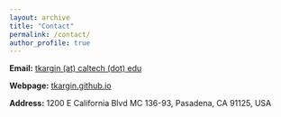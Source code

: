 ```yaml
---
layout: archive
title: "Contact"
permalink: /contact/
author_profile: true
---
```



**Email:** [tkargin (at) caltech (dot) edu](tkargin@caltech.edu)

**Webpage:** [tkargin.github.io](https://tkargin.github.io/)

**Address:** 1200 E California Blvd MC 136-93, Pasadena, CA 91125, USA
